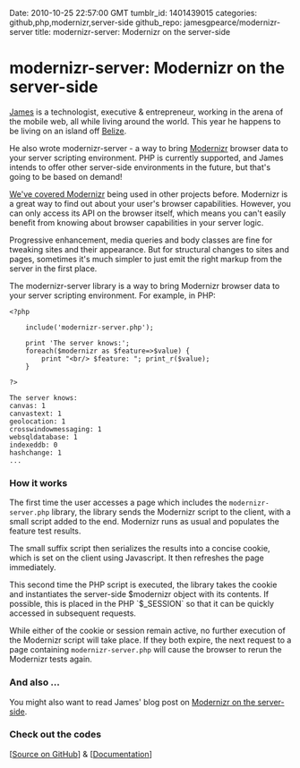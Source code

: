 Date: 2010-10-25 22:57:00 GMT
tumblr_id: 1401439015
categories: github,php,modernizr,server-side
github_repo: jamesgpearce/modernizr-server
title: modernizr-server: Modernizr on the server-side

# modernizr-server: Modernizr on the server-side

[James](http://twitter.com/jamespearce) is a technologist, executive & entrepreneur, working in the arena of the mobile web, all while living around the world. This year he happens to be living on an island off [Belize](http://lg.gd/31).

He also wrote modernizr-server - a way to bring [Modernizr](http://www.modernizr.com/) browser data to your server scripting environment. PHP is currently supported, and James intends to offer other server-side environments in the future, but that's going to be based on demand!

[We've covered Modernizr](http://thechangelog.com/search/Modernizr) being used in other projects before. Modernizr is a great way to find out about your user's browser capabilities. However, you can only access its API on the browser itself, which means you can't easily benefit from knowing about browser capabilities in your server logic.

Progressive enhancement, media queries and body classes are fine for tweaking sites and their appearance. But for structural changes to sites and pages, sometimes it's much simpler to just emit the right markup from the server in the first place.

The modernizr-server library is a way to bring Modernizr browser data to your server scripting environment. For example, in PHP:

    <?php

        include('modernizr-server.php');

        print 'The server knows:';
        foreach($modernizr as $feature=>$value) {
            print "<br/> $feature: "; print_r($value);
        }

    ?>

    The server knows:
    canvas: 1
    canvastext: 1
    geolocation: 1
    crosswindowmessaging: 1
    websqldatabase: 1
    indexeddb: 0
    hashchange: 1
    ...

### How it works

The first time the user accesses a page which includes the `modernizr-server.php` library, the library sends the Modernizr script to the client, with a small script added to the end. Modernizr runs as usual and populates the feature test results.

The small suffix script then serializes the results into a concise cookie, which is set on the client using Javascript. It then refreshes the page immediately.

This second time the PHP script is executed, the library takes the cookie and instantiates the server-side $modernizr object with its contents. If possible, this is placed in the PHP `$_SESSION` so that it can be quickly accessed in subsequent requests.

While either of the cookie or session remain active, no further execution of the Modernizr script will take place. If they both expire, the next request to a page containing `modernizr-server.php` will cause the browser to rerun the Modernizr tests again.

### And also ...

You might also want to read James' blog post on [Modernizr on the server-side](http://lg.gd/2X).

### Check out the codes

[[Source on GitHub](http://github.com/jamesgpearce/modernizr-server)] & [[Documentation](http://github.com/jamesgpearce/modernizr-server#readme)]
